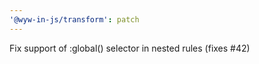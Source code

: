 ```yaml
---
'@wyw-in-js/transform': patch
---
```


Fix support of :global() selector in nested rules (fixes #42)
